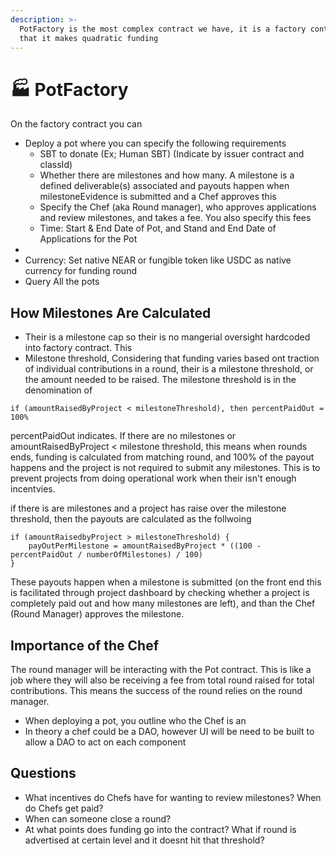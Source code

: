 ```yaml
---
description: >-
  PotFactory is the most complex contract we have, it is a factory contract, in
  that it makes quadratic funding
---
```


# 🏭 PotFactory

On the factory contract you can

* Deploy a pot where you can specify the following requirements
  * SBT to donate (Ex; Human SBT) (Indicate by issuer contract and classId)
  * Whether there are milestones and how many. A milestone is a defined deliverable(s) associated  and payouts happen when milestoneEvidence is submitted and a Chef approves this
  * Specify the Chef (aka Round manager), who approves applications and review milestones, and takes a fee. You also specify this fees
  * Time: Start & End Date of Pot, and Stand and End Date of Applications for the Pot&#x20;
*
* Currency: Set native NEAR or fungible token like USDC as native currency for funding round
* Query All the pots

## How Milestones Are Calculated

* Their is a milestone cap so their is no mangerial oversight hardcoded into factory contract. This
* Milestone threshold, Considering that funding varies based ont traction of individual contributions in a round, their is a milestone threshold, or the amount needed to be raised. The milestone threshold is in the denomination of&#x20;

`if (amountRaisedByProject < milestoneThreshold), then percentPaidOut = 100%`

percentPaidOut indicates. If there are no milestones or amountRaisedByProject < milestone threshold, this means when rounds ends, funding is calculated from matching round, and 100% of the payout happens and the project is not required to submit any milestones. This is to prevent projects from doing operational work when their isn't enough incentvies.&#x20;

if  there is are milestones and a project has raise over the milestone threshold, then the payouts are calculated as the follwoing

```
if (amountRaisedbyProject > milestoneThreshold) {
    payOutPerMilestone = amountRaisedByProject * ((100 - percentPaidOut / numberOfMilestones) / 100) 
}
```

These payouts happen when a milestone is submitted (on the front end this is facilitated through project dashboard by checking whether a project is completely paid out and how many milestones are left), and than the Chef (Round Manager) approves the milestone.&#x20;



## Importance of the Chef

The round manager will be interacting with the Pot contract. This is like a job where they will also be receiving a fee from total round raised for total contributions. This means the success of the round relies on the round manager.&#x20;

* When deploying a pot, you outline who the Chef is an&#x20;
* In theory a chef could be a DAO, however UI will be need to be built to allow a DAO to act on each component



## Questions

* What incentives do Chefs have for wanting to review milestones? When do Chefs get paid?
* When can someone close a round?
* At what points does funding go into the contract? What if round is advertised at certain level and it doesnt hit that threshold?

